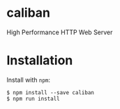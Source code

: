 # caliban
High Performance HTTP Web Server

# Installation
Install with `npm`:

```
$ npm install --save caliban
$ npm run install
```
